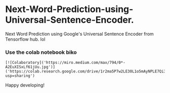 # Next-Word-Prediction-using-Universal-Sentence-Encoder.
Next Word Prediction using Google's Universal Sentence Encoder from Tensorflow hub. lol

### Use the colab notebook biko

    [![Colaboratory]('https://miro.medium.com/max/794/0*-A2EuXISxLf61jUu.jpg')]('https://colab.research.google.com/drive/1r2ma5P7w2LE30L1o5mAyNPLE7Qi3JxoL?usp=sharing')


Happy developing!